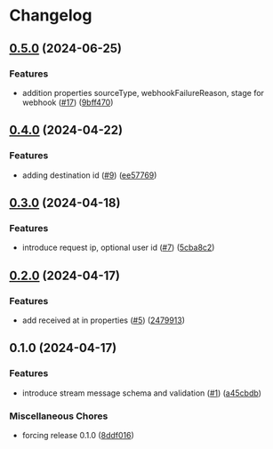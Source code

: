 # Changelog

## [0.5.0](https://github.com/rudderlabs/rudder-schemas/compare/v0.4.0...v0.5.0) (2024-06-25)


### Features

* addition properties sourceType, webhookFailureReason, stage for webhook ([#17](https://github.com/rudderlabs/rudder-schemas/issues/17)) ([9bff470](https://github.com/rudderlabs/rudder-schemas/commit/9bff4703d06a1b7c2a02abdb08ea9aeeb9afce67))

## [0.4.0](https://github.com/rudderlabs/rudder-schemas/compare/v0.3.0...v0.4.0) (2024-04-22)


### Features

* adding destination id ([#9](https://github.com/rudderlabs/rudder-schemas/issues/9)) ([ee57769](https://github.com/rudderlabs/rudder-schemas/commit/ee5776901487b123808416f9fc0c06eef5615a53))

## [0.3.0](https://github.com/rudderlabs/rudder-schemas/compare/v0.2.0...v0.3.0) (2024-04-18)


### Features

* introduce request ip, optional user id ([#7](https://github.com/rudderlabs/rudder-schemas/issues/7)) ([5cba8c2](https://github.com/rudderlabs/rudder-schemas/commit/5cba8c25928b6345ea5441607ecb5d641c501c86))

## [0.2.0](https://github.com/rudderlabs/rudder-schemas/compare/v0.1.0...v0.2.0) (2024-04-17)


### Features

* add received at in properties ([#5](https://github.com/rudderlabs/rudder-schemas/issues/5)) ([2479913](https://github.com/rudderlabs/rudder-schemas/commit/2479913eee5ea4350cf9f70b83eda47614535a32))

## 0.1.0 (2024-04-17)


### Features

* introduce stream message schema and validation ([#1](https://github.com/rudderlabs/rudder-schemas/issues/1)) ([a45cbdb](https://github.com/rudderlabs/rudder-schemas/commit/a45cbdb5acbaec4fba5ebc68c1ebb9c8fd19c711))


### Miscellaneous Chores

* forcing release 0.1.0 ([8ddf016](https://github.com/rudderlabs/rudder-schemas/commit/8ddf0162d8c7b3b7c1cffe07bb1d325f9920c3c5))
